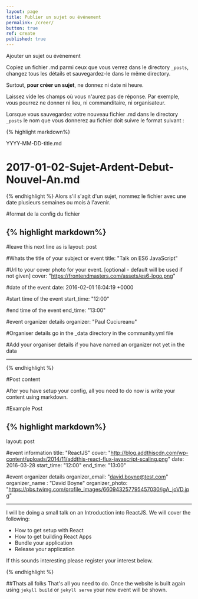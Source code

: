```yaml
---
layout: page
title: Publier un sujet ou événement
permalink: /creer/
button: true
ref: create
published: true
---
```

Ajouter un sujet ou événement

Copiez un fichier .md parmi ceux que vous verrez dans le directory `_posts`, changez tous les détails et sauvegardez-le dans le même directory. 

Surtout, **pour créer un sujet**, ne donnez ni date ni heure. 

Laissez vide les champs où vous n'aurez pas de réponse. Par exemple, vous pourrez ne donner ni lieu, ni commanditaire, ni organisateur. 

Lorsque vous sauvegardez votre nouveau fichier .md dans le directory `_posts` le nom que vous donnerez au fichier doit suivre le format suivant :


{% highlight markdown%}

YYYY-MM-DD-title.md
# 2017-01-02-Sujet-Ardent-Debut-Nouvel-An.md
{% endhighlight %}
Alors s'il s'agit d'un sujet, nommez le fichier avec une date plusieurs semaines ou mois à l'avenir.

#format de la config du fichier

{% highlight markdown%}
---
#leave this next line as is
layout: post

#Whats the title of your subject or event
title:  "Talk on ES6 JavaScript"

#Url to your cover photo for your event. [optional - default will be used if not given]
cover: "https://frontendmasters.com/assets/es6-logo.png"

#date of the event
date:   2016-02-01 16:04:19 +0000

#start time of the event
start_time: "12:00"

#end time of the event
end_time: "13:00"

#event organizer details
organizer: "Paul Cuciureanu"

#Organiser details go in the _data directory in the community.yml file

#Add your organiser details if you have named an organizer not yet in the data

---
{% endhighlight %}

#Post content

After you have setup your config, all you need to do now is write your content using markdown.

#Example Post

{% highlight markdown%}
---
layout: post

#event information
title:  "ReactJS"
cover: "http://blog.addthiscdn.com/wp-content/uploads/2014/11/addthis-react-flux-javascript-scaling.png"
date:   2016-03-28
start_time: "12:00"
end_time: "13:00"

#event organizer details
organizer_email: "david.boyne@test.com"
organizer_name : "David Boyne"
organizer_photo: "https://pbs.twimg.com/profile_images/660943257795457030/igA_joVD.jpg"

---

I will be doing a small talk on an Introduction into ReactJS. We will cover the following:

- How to get setup with React
- How to get building React Apps
- Bundle your application
- Release your application

If this sounds interesting please register your interest below.


{% endhighlight %}

##Thats all folks
That's all you need to do. Once the website is built again using `jekyll build` or `jekyll serve` your new event will be shown.
